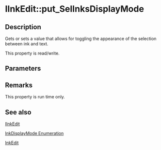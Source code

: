 # IInkEdit::put_SelInksDisplayMode

## Description

Gets or sets a value that allows for toggling the appearance of the selection between ink and text.

This property is read/write.

## Parameters

## Remarks

This property is run time only.

## See also

[IInkEdit](https://learn.microsoft.com/windows/win32/api/inked/nn-inked-iinkedit)

[InkDisplayMode Enumeration](https://learn.microsoft.com/windows/desktop/api/inked/ne-inked-inkdisplaymode)

[InkEdit](https://learn.microsoft.com/windows/desktop/tablet/inkedit-control-reference)